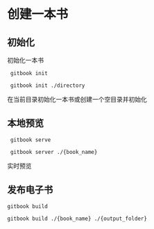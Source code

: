 # 创建一本书

## 初始化

初始化一本书

```
 gitbook init

 gitbook init ./directory
```

在当前目录初始化一本书或创建一个空目录并初始化

## 本地预览

```
 gitbook serve

 gitbook server ./{book_name}
```

实时预览

## 发布电子书

```
gitbook build

gitbook build ./{book_name} ./{output_folder}
```